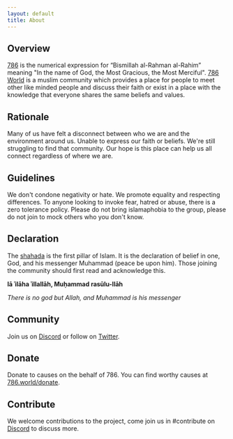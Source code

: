 ```yaml
---
layout: default
title: About
---
```


## Overview

[786](https://vargiskhan.com/log/the-number-786-its-origin-meaning-and-significance/) is the numerical expression for “Bismillah al-Rahman al-Rahim” meaning "In the name of God, the Most Gracious, the Most Merciful". [786 World](https://786.world/) is a muslim community which provides a place for people to 
meet other like minded people and discuss their faith or exist in a place with the knowledge that everyone shares the same beliefs and values.

## Rationale

Many of us have felt a disconnect between who we are and the environment around us. Unable to express our faith or beliefs. We're still struggling to find that community. Our hope is this place can help us all connect regardless of where we are.

## Guidelines

We don't condone negativity or hate. We promote equality and respecting differences. To anyone looking to invoke fear, hatred or abuse, there is a zero tolerance policy. Please do not bring islamaphobia to the group, please do not join to mock others who you don't know.

## Declaration

The [shahada](https://en.wikipedia.org/wiki/Shahada) is the first pillar of Islam. It is the declaration of belief in one, God, and his messenger 
Muhammad (peace be upon him). Those joining the community should first read and acknowledge this.

**lā ʾilāha ʾillallāh, Muḥammad rasūlu-llāh**

*There is no god but Allah, and Muhammad is his messenger*

## Community

Join us on [Discord](https://discord.gg/dybMMCDRHN) or follow on [Twitter](https://twitter.com/786worlds).

## Donate

Donate to causes on the behalf of 786. You can find worthy causes at [786.world/donate](https://786.world/donate).

## Contribute

We welcome contributions to the project, come join us in #contribute on [Discord](https://discord.gg/dybMMCDRHN) to discuss more.

<br>
